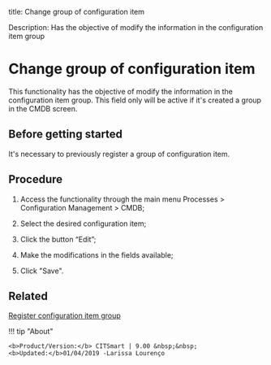 title: Change group of configuration item

Description: Has the objective of modify the information in the configuration item group
# Change group of configuration item

This functionality has the objective of modify the information in the configuration item group. This field only will be active if it's created a group in the CMDB screen.

Before getting started
--------------------------

It's necessary to previously register a group of configuration item.

Procedure
-------------

1.  Access the functionality through the main menu Processes \> Configuration
    Management \> CMDB;

2.  Select the desired configuration item;

3.  Click the button “Edit”;

4.  Make the modifications in the fields available;

5.  Click "Save".

Related
-----------

[Register configuration item group](/en-us/citsmart-platform-8/processes/configuration/configuration/register-configuration-item-group.html)


!!! tip "About"

    <b>Product/Version:</b> CITSmart | 9.00 &nbsp;&nbsp;
    <b>Updated:</b>01/04/2019 -Larissa Lourenço
